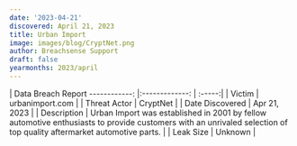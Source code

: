 ```yaml
---
date: '2023-04-21'
discovered: April 21, 2023
title: Urban Import
image: images/blog/CryptNet.png
author: Breachsense Support
draft: false
yearmonths: 2023/april
---
```



| Data Breach Report
------------:     |:-------------:    | :-----:|
| Victim      | urbanimport.com      | 
| Threat Actor      | CryptNet      | 
| Date Discovered      | Apr 21, 2023      | 
| Description      | Urban Import was established in 2001 by fellow automotive enthusiasts to provide customers with an unrivaled selection of top quality aftermarket automotive parts.      | 
| Leak Size      | Unknown      | 

